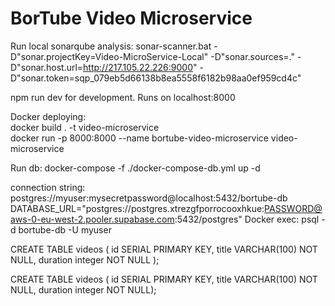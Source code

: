 # BorTube Video Microservice

Run local sonarqube analysis:
sonar-scanner.bat -D"sonar.projectKey=Video-MicroService-Local" -D"sonar.sources=." -D"sonar.host.url=http://217.105.22.226:9000" -D"sonar.token=sqp_079eb5d66138b8ea5558f6182b98aa0ef959cd4c"

npm run dev for development. Runs on localhost:8000

Docker deploying:  
docker build . -t video-microservice  
docker run -p 8000:8000 --name bortube-video-microservice video-microservice

Run db:
docker-compose -f ./docker-compose-db.yml up -d

connection string: postgres://myuser:mysecretpassword@localhost:5432/bortube-db
DATABASE_URL="postgres://postgres.xtrezgfporrocooxhkue:PASSWORD@aws-0-eu-west-2.pooler.supabase.com:5432/postgres"
Docker exec: psql -d bortube-db -U myuser

CREATE TABLE videos (
id SERIAL PRIMARY KEY,
title VARCHAR(100) NOT NULL,
duration integer NOT NULL
);

CREATE TABLE videos ( id SERIAL PRIMARY KEY, title VARCHAR(100) NOT NULL, duration integer NOT NULL);
